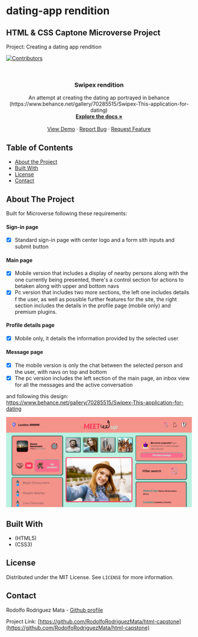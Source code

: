 # dating-app rendition

## HTML & CSS Captone Microverse Project

Project: Creating a dating app rendition


<!-- PROJECT SHIELDS -->
<!--
*** I'm using markdown "reference style" links for readability.
*** Reference links are enclosed in brackets [ ] instead of parentheses ( ).
*** See the bottom of this document for the declaration of the reference variables
*** for contributors-url, forks-url, etc. This is an optional, concise syntax you may use.
*** https://www.markdownguide.org/basic-syntax/#reference-style-links
-->
[![Contributors][contributors-shield]][contributors-url]




<!-- PROJECT LOGO -->
<br />
<p align="center">
  <a href="https://github.com/RodolfoRodriguezMata/html-capstone>
    <img src="images/logo-arrow.svg" alt="Logo" width="200">

  </a>

  <h3 align="center">Swipex rendition</h3>

  <p align="center">
    An attempt at creating the dating ap portrayed in behance
    (https://www.behance.net/gallery/70285515/Swipex-This-application-for-dating)
    <br />
    <a href="https://github.com/RodolfoRodriguezMata/html-capstone"><strong>Explore the docs »</strong></a>
    <br />
    <br />
    <a href="https://raw.githack.com/RodolfoRodriguezMata/html-capstone/feature-branch/sign-in.html">View Demo</a>
    ·
    <a href="https://github.com/RodolfoRodriguezMata/html-capstone/issues">Report Bug</a>
    ·
    <a href="https://github.com/RodolfoRodriguezMata/html-capstone/issues">Request Feature</a>
  </p>
</p>



<!-- TABLE OF CONTENTS -->
## Table of Contents

* [About the Project](#about-the-project)
* [Built With](#built-with)
* [License](#license)
* [Contact](#contact)



<!-- ABOUT THE PROJECT -->
## About The Project

Built for Microverse following these requirements:

#### Sign-in page
- [x] Standard sign-in page with center logo and a form sith inputs and submit button

#### Main page
- [x] Mobile version that includes a display of nearby persons along with the one currently being presented, there's a control section for actions to betaken along with upper and bottom navs
- [x] Pc version that includes two more sections, the left one includes details f the user, as well as possible further features for the site, the right section includes the details in the profile page (mobile only) and premium plugins.

#### Profile details page

-[x] Mobile only, it details the information provided by the selected user

#### Message page
- [x] The mobile version is only the chat between the selected person and the user, with navs on top and bottom
- [x] The pc version includes the left section of the main page, an inbox view for all the messages and the active conversation

and following this design:
https://www.behance.net/gallery/70285515/Swipex-This-application-for-dating

[![Product Name Screen Shot][product-screenshot]](images/screenshot.png)

## Built With
* (HTML5)
* (CSS3)

<!-- LICENSE -->
## License

Distributed under the MIT License. See `LICENSE` for more information.



<!-- CONTACT -->
## Contact

Rodolfo Rodriguez Mata - [Github profile](https://github.com/RodolfoRodriguezMata)

Project Link: [https://github.com/RodolfoRodriguezMata/html-capstone](https://github.com/RodolfoRodriguezMata/html-capstone)







<!-- MARKDOWN LINKS & IMAGES -->
<!-- https://www.markdownguide.org/basic-syntax/#reference-style-links -->
[contributors-shield]: https://img.shields.io/github/contributors/othneildrew/Best-README-Template.svg?style=flat-square
[contributors-url]: https://github.com/RodolfoRodriguezMata/html-capstone/graphs/contributors
[forks-shield]: https://img.shields.io/github/forks/othneildrew/Best-README-Template.svg?style=flat-square
[forks-url]: https://github.com/othneildrew/Best-README-Template/network/members
[stars-shield]: https://img.shields.io/github/stars/othneildrew/Best-README-Template.svg?style=flat-square
[stars-url]: https://github.com/othneildrew/Best-README-Template/stargazers
[issues-shield]: https://img.shields.io/github/issues/othneildrew/Best-README-Template.svg?style=flat-square
[issues-url]: https://github.com/othneildrew/Best-README-Template/issues
[license-shield]: https://img.shields.io/github/license/othneildrew/Best-README-Template.svg?style=flat-square
[license-url]: https://github.com/othneildrew/Best-README-Template/blob/master/LICENSE.txt
[linkedin-shield]: https://img.shields.io/badge/-LinkedIn-black.svg?style=flat-square&logo=linkedin&colorB=555
[linkedin-url]: https://linkedin.com/in/othneildrew
[product-screenshot]: images/screenshot.png